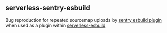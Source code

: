 ## serverless-sentry-esbuild

Bug reproduction for repeated sourcemap uploads by [sentry esbuild plugin](https://docs.sentry.io/platforms/javascript/guides/aws-lambda/sourcemaps/uploading/esbuild/) when used as a plugin within [serverless-esbuild](https://www.serverless.com/plugins/serverless-esbuild)